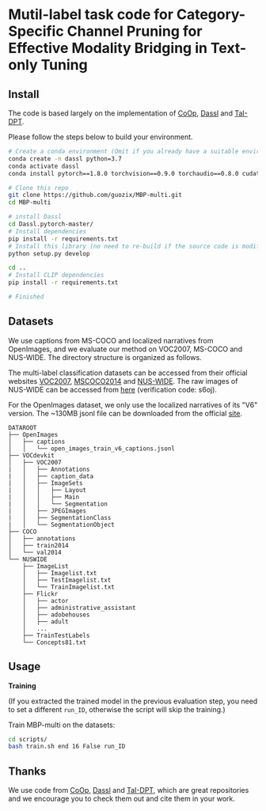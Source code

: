 
# Mutil-label task code for Category-Specific Channel Pruning for Effective Modality Bridging in Text-only Tuning


## Install

The code is based largely on the implementation of [CoOp](https://github.com/KaiyangZhou/CoOp), [Dassl](https://github.com/KaiyangZhou/Dassl.pytorch) and [TaI-DPT](https://github.com/guozix/TaI-DPT).


Please follow the steps below to build your environment.

```bash
# Create a conda environment (Omit if you already have a suitable environment)
conda create -n dassl python=3.7
conda activate dassl
conda install pytorch==1.8.0 torchvision==0.9.0 torchaudio==0.8.0 cudatoolkit=11.1 -c pytorch -c conda-forge # torch (version >= 1.7.1)

# Clone this repo
git clone https://github.com/guozix/MBP-multi.git
cd MBP-multi

# install Dassl
cd Dassl.pytorch-master/
# Install dependencies
pip install -r requirements.txt
# Install this library (no need to re-build if the source code is modified)
python setup.py develop

cd ..
# Install CLIP dependencies
pip install -r requirements.txt

# Finished
```

## Datasets
We use captions from MS-COCO and localized narratives from OpenImages, and we evaluate our method on VOC2007, MS-COCO and NUS-WIDE.
The directory structure is organized as follows.

The multi-label classification datasets can be accessed from their official websites [VOC2007](http://host.robots.ox.ac.uk/pascal/VOC/voc2007/), [MSCOCO2014](https://cocodataset.org/#download) and [NUS-WIDE](https://lms.comp.nus.edu.sg/wp-content/uploads/2019/research/nuswide/NUS-WIDE.html). The raw images of NUS-WIDE can be accessed from [here](https://pan.baidu.com/s/1Bj-7fdrZAvUJPqAKrUkbbQ) (verification code: s6oj).

For the OpenImages dataset, we only use the localized narratives of its "V6" version. The ~130MB jsonl file can be downloaded from the official [site](https://storage.googleapis.com/localized-narratives/annotations/open_images_train_v6_captions.jsonl).

```
DATAROOT
├── OpenImages
│   ├── captions
│   │   └── open_images_train_v6_captions.jsonl
├── VOCdevkit
│   ├── VOC2007
|   │   ├── Annotations
|   │   ├── caption_data
|   │   ├── ImageSets
|   │   │   ├── Layout
|   │   │   ├── Main
|   │   │   └── Segmentation
|   │   ├── JPEGImages
|   │   ├── SegmentationClass
|   │   └── SegmentationObject
├── COCO
│   ├── annotations
│   ├── train2014
│   └── val2014
└── NUSWIDE
    ├── ImageList
    │   ├── Imagelist.txt
    │   ├── TestImagelist.txt
    │   └── TrainImagelist.txt
    ├── Flickr
    │   ├── actor
    │   ├── administrative_assistant
    │   ├── adobehouses
    │   ├── adult
    │   ...
    ├── TrainTestLabels
    └── Concepts81.txt
```
<!-- Tai-DPT provide images of NUS-WIDE used in our experiments:
https://github.com/guozix/TaI-DPT -->

## Usage


**Training**

(If you extracted the trained model in the previous evaluation step, you need to set a different `run_ID`, otherwise the script will skip the training.)

Train MBP-multi on the datasets:
``` bash
cd scripts/
bash train.sh end 16 False run_ID

```

## Thanks

We use code from [CoOp](https://github.com/KaiyangZhou/CoOp), [Dassl](https://github.com/KaiyangZhou/Dassl.pytorch) and [TaI-DPT](https://github.com/guozix/TaI-DPT), which are great repositories and we encourage you to check them out and cite them in your work.
